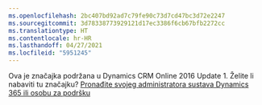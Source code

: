 ```yaml
---
ms.openlocfilehash: 2bc407bd92ad7c79fe90c73d7cd47bc3d72e2247
ms.sourcegitcommit: 3d78338773929121d17ec3386f6cb67bfb2272cc
ms.translationtype: HT
ms.contentlocale: hr-HR
ms.lasthandoff: 04/27/2021
ms.locfileid: "5951245"
---
```

Ova je značajka podržana u Dynamics CRM Online 2016 Update 1. Želite li nabaviti tu značajku? [Pronađite svojeg administratora sustava Dynamics 365 ili osobu za podršku](/dynamics365/customerengagement/on-premises/basics/find-administrator-support)